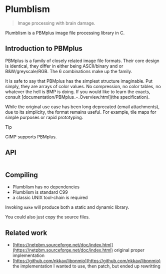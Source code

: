 # Plumblism
> Image processing with brain damage.

Plumblism is a PBMplus image file processing library in C.

## Introduction to PBMplus
PBMplus is a family of closely related image file formats.
Their core design is identical,
they differ in either being ASCII/binary
and or B&W/greyscale/RGB.
The 6 combinations make up the family.

It is safe to say that PBMplus has the simplest structure imaginable.
Put simply, they are arrays of color values.
No compression, no color tables, no whatever the hell is BMP is doing.
If you would like to learn the exacts,
consult [documentation/PBMplus\_-\_Overview.html](the specification).

While the original use case has been long deprecated (email attachments),
due to its simplicity, the format remains useful.
For example, tile maps for simple purposes or rapid prototyping.

> [!TIP]
> GIMP supports PBMplus.

## API
```c
```

## Compiling
* Plumblism has no dependencies
* Plumblism is standard C99
* a classic UNIX tool-chain is required

Invoking `make` will produce both a static and dynamic library.

You could also just copy the source files.

## Related work
* [https://netpbm.sourceforge.net/doc/index.html](https://netpbm.sourceforge.net/doc/index.html) original proper implementation
* [https://github.com/nkkav/libpnmio](https://github.com/nkkav/libpnmio) the implementation I wanted to use, then patch, but ended up rewritting
